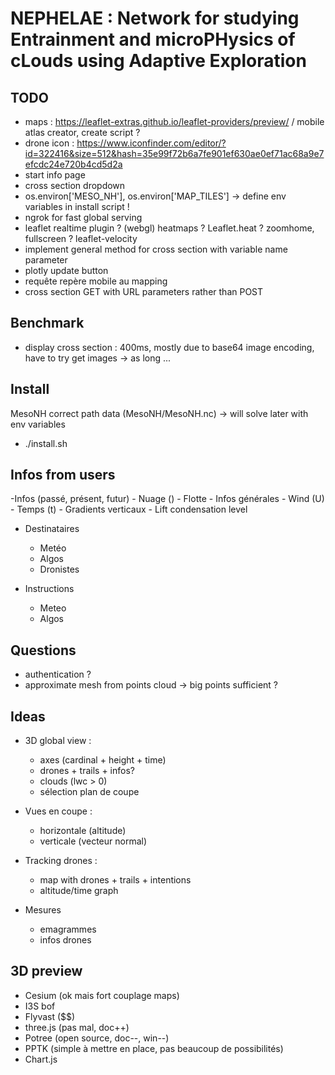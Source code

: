 # NEPHELAE : Network for studying Entrainment and microPHysics of cLouds using Adaptive Exploration

## TODO

- maps : https://leaflet-extras.github.io/leaflet-providers/preview/ / mobile atlas creator, create script ?
- drone icon : https://www.iconfinder.com/editor/?id=322416&size=512&hash=35e99f72b6a7fe901ef630ae0ef71ac68a9e7efcdc24e720b4cd5d2a
- start info page
- cross section dropdown
- os.environ['MESO_NH'], os.environ['MAP_TILES'] -> define env variables in install script !
- ngrok for fast global serving
- leaflet realtime plugin ? (webgl) heatmaps ? Leaflet.heat ? zoomhome, fullscreen ? leaflet-velocity
- implement general method for cross section with variable name parameter
- plotly update button
- requête repère mobile au mapping
- cross section GET with URL parameters rather than POST


## Benchmark

- display cross section : 400ms, mostly due to base64 image encoding, have to try get images -> as long ...

## Install

MesoNH correct path data (MesoNH/MesoNH.nc) -> will solve later with env variables
- ./install.sh

## Infos from users

-Infos (passé, présent, futur)
    - Nuage ()
    - Flotte
    - Infos générales
        - Wind (U)
        - Temps (t)
        - Gradients verticaux
        - Lift condensation level

- Destinataires
    - Metéo
    - Algos
    - Dronistes

- Instructions
    - Meteo
    - Algos


## Questions

-   authentication ?
-   approximate mesh from points cloud -> big points sufficient ?

## Ideas

-   3D global view :

    -   axes (cardinal + height + time)
    -   drones + trails + infos?
    -   clouds (lwc > 0)
    -   sélection plan de coupe

-   Vues en coupe :

    -   horizontale (altitude)
    -   verticale (vecteur normal)

-   Tracking drones :

    -   map with drones + trails + intentions
    -   altitude/time graph

-   Mesures

    -   emagrammes
    -   infos drones

## 3D preview

-   Cesium (ok mais fort couplage maps)
-   I3S bof
-   Flyvast (\$\$)
-   three.js (pas mal, doc++)
-   Potree (open source, doc--, win--)
-   PPTK (simple à mettre en place, pas beaucoup de possibilités)
-   Chart.js
